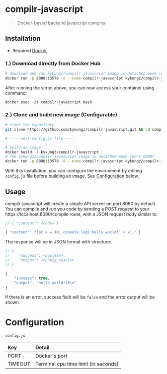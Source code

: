 # compilr-javascript
> Docker-based backend javascript compiler

## Installation
- Required [Docker](https://www.docker.com/)

### 1.) Download directly from Docker Hub

```bash
# download and run kykungz/compilr-javascript image in detached mode (port 8080)
docker run -p 8080:13570 -d --name compilr-javascript kykungz/compilr-javascript
```
After running the script above, you can now access your container using command:
```
docker exec -it compilr-javascript bash
```

### 2.) Clone and build new image (Configurable)
```bash
# clone the repository
git clone https://github.com/kykungz/compilr-javascript.git && cd compilr-javascript

# -----edit config.js file-----

# build an image
docker build -t kykungz/compilr-javascript .
# run kykungz/compilr-javascript image in detached mode (port 8080)
docker run -p 8080:13570 -d --name compilr-javascript kykungz/compilr-javascript
```
With this installation, you can configure the environment by editing `config.js` file before building an image. See [Configuration](#configuration)
below.
## Usage
compilr-javascript will create a simple API server on port 8080 by default. You can compile and run you code by sending a POST request to your https://localhost:8080/compile route, with a JSON request body similar to:
```javascript
// { "content": <code> }

{ "content": "let x = 10; console.log('hello world!' + x);" }
```
The response will be in JSON format with structure:
```javascript
// {
//    "success": <boolean>,
//    "output": <runnig_result>
// }

{
    "success": true,
    "output": "hello world!10\n"
}

```
If there is an error, success field will be `false` and the error output will be shown.
# Configuration
`config.js`

| Key     | Detail     |
| :------------- | :------------- |
| PORT       | Docker's port       |
| TIMEOUT       | Terminal cpu time limit (in seconds)       |
